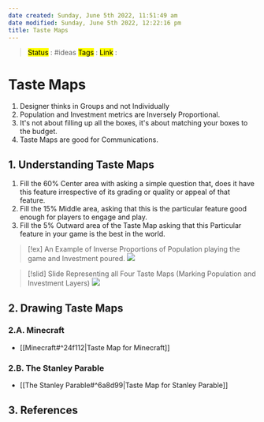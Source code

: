 ```yaml
---
date created: Sunday, June 5th 2022, 11:51:49 am
date modified: Sunday, June 5th 2022, 12:22:16 pm
title: Taste Maps
---
```

> <mark class="hltr-blue">Status</mark> : #ideas
> <mark class="hltr-cyan">Tags</mark> :
> <mark class="hltr-green">Link</mark> :

# Taste Maps

1. Designer thinks in Groups and not Individually
2. Population and Investment metrics are Inversely Proportional.
3. It's not about filling up all the boxes, it's about matching your boxes to the budget.
4. Taste Maps are good for Communications.

## 1. Understanding Taste Maps

1. Fill the $60\%$ Center area with asking a simple question that, does it have this feature irrespective of its grading or quality or appeal of that feature.
2. Fill the $15\%$ Middle area, asking that this is the particular feature good enough for players to engage and play.
3. Fill the $5\%$ Outward area of the Taste Map asking that this Particular feature in your game is the best in the world.

>[!ex] An Example of Inverse Proportions of Population playing the game and Investment poured.
>![](https://i.imgur.com/88grWFW.png)

>[!slid] Slide Representing all Four Taste Maps (Marking Population and Investment Layers)
>![](https://i.imgur.com/bT7LvY6.png)

## 2. Drawing Taste Maps

### 2.A. Minecraft

+ [[Minecraft#^24f112|Taste Map for Minecraft]]

### 2.B. The Stanley Parable

+ [[The Stanley Parable#^6a8d99|Taste Map for Stanley Parable]]

## 3. References

